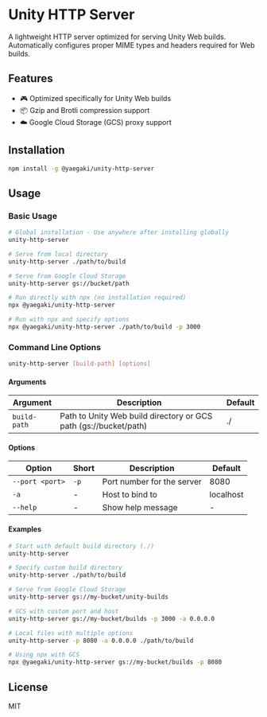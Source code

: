 # Unity HTTP Server

A lightweight HTTP server optimized for serving Unity Web builds. Automatically configures proper MIME types and headers required for Web builds.

## Features

- 🎮 Optimized specifically for Unity Web builds
- 📦 Gzip and Brotli compression support
- ☁️ Google Cloud Storage (GCS) proxy support

## Installation

```bash
npm install -g @yaegaki/unity-http-server
```

## Usage

### Basic Usage

```bash
# Global installation - Use anywhere after installing globally
unity-http-server

# Serve from local directory
unity-http-server ./path/to/build

# Serve from Google Cloud Storage
unity-http-server gs://bucket/path

# Run directly with npx (no installation required)
npx @yaegaki/unity-http-server

# Run with npx and specify options
npx @yaegaki/unity-http-server ./path/to/build -p 3000
```

### Command Line Options

```bash
unity-http-server [build-path] [options]
```

#### Arguments

| Argument | Description | Default |
|----------|-------------|---------|
| `build-path` | Path to Unity Web build directory or GCS path (gs://bucket/path) | ./ |

#### Options

| Option | Short | Description | Default |
|--------|-------|-------------|---------|
| `--port <port>` | `-p` | Port number for the server | 8080 |
| `-a` | - | Host to bind to | localhost |
| `--help` | - | Show help message | - |

#### Examples

```bash
# Start with default build directory (./)
unity-http-server

# Specify custom build directory
unity-http-server ./path/to/build

# Serve from Google Cloud Storage
unity-http-server gs://my-bucket/unity-builds

# GCS with custom port and host
unity-http-server gs://my-bucket/builds -p 3000 -a 0.0.0.0

# Local files with multiple options 
unity-http-server -p 8080 -a 0.0.0.0 ./path/to/build

# Using npx with GCS
npx @yaegaki/unity-http-server gs://my-bucket/builds -p 8080
```

## License

MIT
